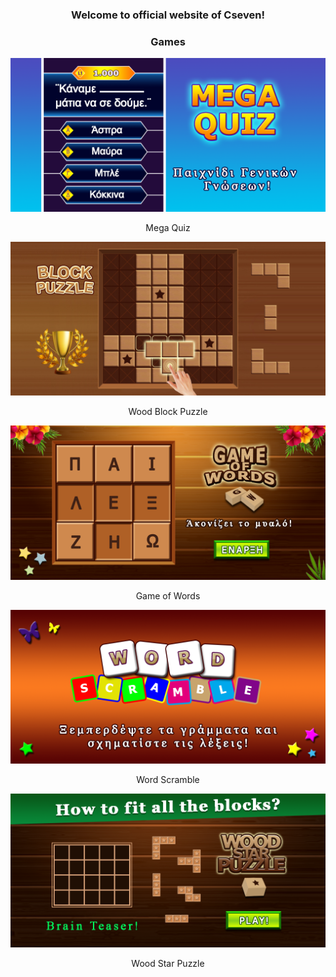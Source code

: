<h3 align="center">Welcome to official website of Cseven!</h3>
<h3 align="center">Games</h3>
<p align="center"><img src="images/Mega_Quiz_FG.png"/></p>
<p align="center">Mega Quiz</p>
<p align="center"><img src="images/WBP_FG.png"/></p>
<p align="center">Wood Block Puzzle</p>
<p align="center"><img src="images/Game_of_Words_FG.png"/></p>
<p align="center">Game of Words</p>
<p align="center"><img src="images/Scramble_FG.png"/></p>
<p align="center">Word Scramble</p>
<p align="center"><img src="images/Wood_Star_Puzzle_FG.png"/></p>
<p align="center">Wood Star Puzzle</p>

